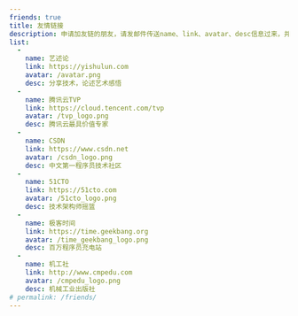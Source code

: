 ```yaml
---
friends: true
title: 友情链接
description: 申请加友链的朋友，请发邮件传送name、link、avatar、desc信息过来，并将我的博客在你的友链列表中加好。
list:
  -
    name: 艺述论
    link: https://yishulun.com
    avatar: /avatar.png
    desc: 分享技术，论述艺术感悟
  -
    name: 腾讯云TVP
    link: https://cloud.tencent.com/tvp
    avatar: /tvp_logo.png
    desc: 腾讯云最具价值专家
  -
    name: CSDN
    link: https://www.csdn.net
    avatar: /csdn_logo.png
    desc: 中文第一程序员技术社区
  -
    name: 51CTO
    link: https://51cto.com
    avatar: /51cto_logo.png
    desc: 技术架构师摇篮
  -
    name: 极客时间
    link: https://time.geekbang.org
    avatar: /time_geekbang_logo.png
    desc: 百万程序员充电站
  -
    name: 机工社
    link: http://www.cmpedu.com
    avatar: /cmpedu_logo.png
    desc: 机械工业出版社
# permalink: /friends/
---
```

